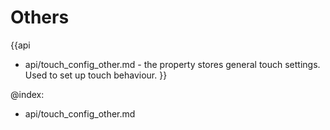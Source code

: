 
Others
=======

{{api
- api/touch_config_other.md - the property stores general touch settings. Used to set up touch behaviour.
}}

@index:
- api/touch_config_other.md


